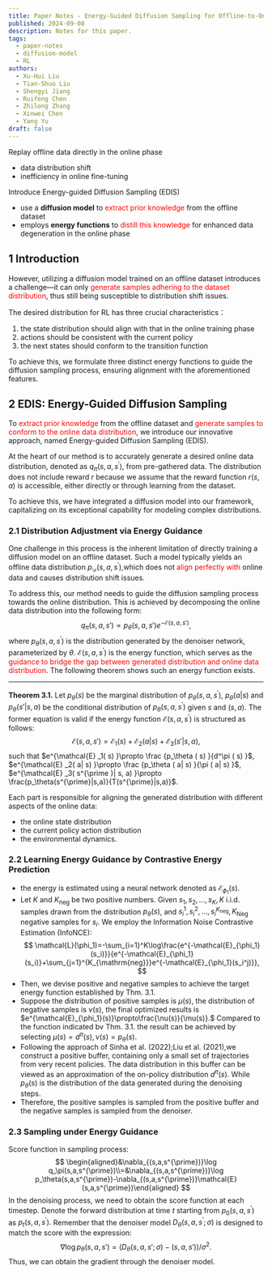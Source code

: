 ```yaml
---
title: Paper Notes - Energy-Guided Diffusion Sampling for Offline-to-Online Reinforcement Learning
published: 2024-09-08
description: Notes for this paper.
tags:
  - paper-notes
  - diffusion-model
  - RL
authors:
  - Xu-Hui Liu
  - Tian-Shuo Liu
  - Shengyi Jiang
  - Ruifeng Chen
  - Zhilong Zhang
  - Xinwei Chen
  - Yang Yu
draft: false
---
```

Replay offline data directly in the online phase
- data distribution shift
- inefficiency in online fine-tuning

Introduce Energy-guided Diffusion Sampling (EDIS)
- use a **diffusion model** to <font color="#ff0000">extract prior knowledge</font> from the offline dataset
- employs **energy functions** to <font color="#ff0000">distill this knowledge</font> for enhanced data degeneration in the online phase

## 1 Introduction

However, utilizing a diffusion model trained on an offline dataset introduces a challenge—it can only <font color="#ff0000">generate samples adhering to the dataset distribution</font>, thus still being susceptible to distribution shift issues.

The desired distribution for RL has three crucial characteristics：
1. the state distribution should align with that in the online training phase
2. actions should be consistent with the current policy
3. the next states should conform to the transition function

To achieve this, we formulate three distinct energy functions to guide the diffusion sampling process, ensuring alignment with the aforementioned features.


## 2 EDIS: Energy-Guided Diffusion Sampling

To <font color="#ff0000">extract prior knowledge</font> from the offline dataset and <font color="#ff0000">generate samples to conform to the online data distribution</font>, we introduce our innovative approach, named Energy-guided Diffusion Sampling (EDIS).

At the heart of our method is to accurately generate a desired online data distribution, denoted as $q_\pi(s,a,s^{\prime})$, from pre-gathered data. The distribution does not include reward $r$ because we assume that the reward function $r(s,a)$ is accessible, either directly or through learning from the dataset. 

To achieve this, we have integrated a diffusion model into our framework, capitalizing on its exceptional capability for modeling complex distributions.

### 2.1 Distribution Adjustment via Energy Guidance

One challenge in this process is the inherent limitation of directly training a diffusion model on an offline dataset. Such a model typically yields an offline data distribution $p_\mathcal{D}(s,a,s^{\prime})$,which does not <font color="#ff0000">align perfectly with</font> online data and causes distribution shift issues. 

To address this, our method needs to guide the diffusion sampling process towards the online distribution. This is achieved by decomposing the online data distribution into the following form:
$$
q_\pi(s,a,s')\propto p_\theta(s,a,s')e^{-\mathcal{E}(s,a,s')},
$$
where $p_\theta(s,a,s^{\prime})$ is the distribution generated by the denoiser network, parameterized by $\theta$. $\mathcal{E}(s,a,s^\prime)$ is the energy function, which serves as the <font color="#ff0000">guidance to bridge the gap between generated distribution and online data distribution</font>. The following theorem shows such an energy function exists.

---
**Theorem 3.1.** Let $p_\theta(s)$ be the marginal distribution of $p_\theta ( s, a, s^{\prime })$, $p_{\theta}(a|s)$ and $p_{\theta}(s'|s,a)$ be the conditional distribution of $p_\theta ( s, a, s^{\prime })$ given $s$ and $( s, a)$. The former equation is valid if the energy function $\mathcal{E} ( s, a, s^\prime )$  is structured as follows: 
$$
\mathcal{E}(s,a,s')=\mathcal{E}_1(s)+\mathcal{E}_2(a|s)+\mathcal{E}_3(s'|s,a),
$$
such that $e^{\mathcal{E} _1( s) }\propto \frac {p_\theta ( s) }{d^\pi ( s) }$, $e^{\mathcal{E} _2( a| s) }\propto \frac {p_\theta ( a| s) }{\pi ( a| s) }$, $e^{\mathcal{E} _3( s^{\prime }| s, a) }\propto \frac{p_\theta(s^{\prime}|s,a)}{T(s^{\prime}|s,a)}$.

Each part is responsible for aligning the generated distribution with different aspects of the online data: 
- the online state distribution
- the current policy action distribution
- the environmental dynamics.

### 2.2 Learning Energy Guidance by Contrastive Energy Prediction

- the energy is estimated using a neural network denoted as $\mathcal{E}_{\phi_1}(s).$ 
- Let $K$ and $K_\mathrm{neg}$ be two positive numbers. Given $s_1,s_2,\ldots,s_K,K$ i.i.d. samples drawn from the distribution $p_\theta(s)$, and $s_i^1,s_i^2,\ldots,s_i^{K_{\mathrm{neg}}},K_{\mathrm{Neg}}$ negative samples for $s_i.$ We employ the Information Noise Contrastive Estimation (InfoNCE):
$$
\mathcal{L}(\phi_1)=-\sum_{i=1}^K\log\frac{e^{-\mathcal{E}_{\phi_1}(s_i)}}{e^{-\mathcal{E}_{\phi_1}(s_i)}+\sum_{j=1}^{K_{\mathrm{neg}}}e^{-\mathcal{E}_{\phi_1}(s_i^j)}},
$$
- Then, we devise positive and negative samples to achieve the target energy function established by Thm. 3.1. 
- Suppose the distribution of positive samples is $\mu(s)$, the distribution of negative samples is $\nu(s)$, the final optimized results is $e^{\mathcal{E}_{\phi_1}(s)}\propto\frac{\nu(s)}{\mu(s)}.$ Compared to the function indicated bv Thm. 3.1. the result can be achieved by selecting $\mu(s)=d^\pi(s),\nu(s)=p_\theta(s).$ 
- Following the approach of Sinha et al. (2022);Liu et al. (2021),we construct a positive buffer, containing only a small set of trajectories from very recent policies. The data distribution in this buffer can be viewed as an approximation of the on-policy distribution $d^\pi(s).$ While $p_\theta(s)$ is the distribution of the data generated during the denoising steps. 
- Therefore, the positive samples is sampled from the positive buffer and the negative samples is sampled from the denoiser.

### 2.3 Sampling under Energy Guidance

Score function in sampling process:
$$
\begin{aligned}&\nabla_{(s,a,s^{\prime})}\log q_\pi(s,a,s^{\prime})\\=&\nabla_{(s,a,s^{\prime})}\log p_\theta(s,a,s^{\prime})-\nabla_{(s,a,s^{\prime})}\mathcal{E}(s,a,s^{\prime})\end{aligned}
$$
In the denoising process, we need to obtain the score function at each timestep. Denote the forward distribution at time $t$ starting from $p_0(s,a,s^{\prime})$ as $p_t(s,a,s^{\prime}).$ Remember that the denoiser model $D_\theta(s,a,s^{\prime};\sigma)$ is designed to match the score with the expression:
$$
\nabla\log p_\theta(s,a,s')=(D_\theta(s,a,s';\sigma)-(s,a,s'))/\sigma^2.
$$
Thus, we can obtain the gradient through the denoiser model.